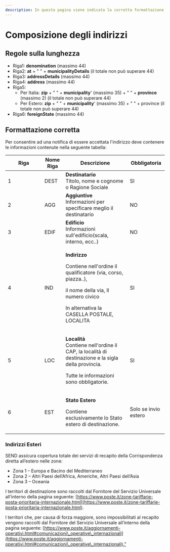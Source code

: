 ```yaml
---
description: In questa pagina viene indicata la corretta formattazione degli indirizzi
---
```


# Composizione degli indirizzi

## Regole sulla lunghezza

* Riga1: **denomination** (massimo 44)
* Riga2: **at** + " " + **municipalityDetails** (il totale non può superare 44)
* Riga3: **addressDetails** (massimo 44)
* Riga4: **address** (massimo 44)
* Riga5:
  * Per Italia: **zip** + " " + **municipality**' (massimo 35) + " " + **province** (massimo 2) (il totale non può superare 44)
  * Per Estero: **zip** + " " + **municipality**' (massimo 35) + " " + province (il totale non può superare 44)
* Riga6: **foreignState** (massimo 44)

## Formattazione corretta

Per consentire ad una notifica di essere accettata l'indirizzo deve contenere le informazioni contenute nella seguente tabella:

<table><thead><tr><th width="100">Riga</th><th>Nome Riga</th><th>Descrizione</th><th>Obbligatoria</th></tr></thead><tbody><tr><td>1</td><td>DEST</td><td><strong>Destinatario</strong><br>Titolo, nome e cognome o Ragione Sociale</td><td>SI</td></tr><tr><td>2</td><td>AGG</td><td><strong>Aggiuntive</strong><br>Informazioni per specificare meglio il destinatario</td><td>NO</td></tr><tr><td>3</td><td>EDIF</td><td><strong>Edificio</strong><br>Informazioni sull'edificio(scala, interno, ecc..)</td><td>NO</td></tr><tr><td>4</td><td>IND</td><td><p> </p><p><strong>Indirizzo</strong></p><p>Contiene nell'ordine il qualificatore (via, corso, piazza..),</p><p>il nome della via, Il numero civico</p><p>In alternativa la CASELLA POSTALE, LOCALITA</p></td><td>SI</td></tr><tr><td>5</td><td>LOC</td><td><p><strong>Località</strong><br>Contiene nell'ordine il CAP, la località di destinazione e la sigla della provincia.</p><p>Tutte le informazioni sono obbligatorie.</p></td><td>SI</td></tr><tr><td>6</td><td>EST</td><td><p><strong>Stato Estero</strong></p><p>Contiene esclusivamente lo Stato estero di destinazione.</p></td><td>Solo se invio estero</td></tr></tbody></table>





### Indirizzi Esteri

SEND assicura copertura totale dei servizi di recapito della Corrispondenza diretta all’estero nelle zone:

* Zona 1 – Europa e Bacino del Mediterraneo
* Zona 2 – Altri Paesi dell’Africa, Americhe, Altri Paesi dell’Asia
* Zona 3 – Oceania

I territori di destinazione sono raccolti dal Fornitore del Servizio Universale all’interno della pagina seguente: [https://www.poste.it/zone-tariffarie-posta-prioritaria-internazionale.html](https://www.poste.it/zone-tariffarie-posta-prioritaria-internazionale.html).

I territori che, per causa di forza maggiore, sono impossibilitati al recapito vengono raccolti dal Fornitore del Servizio Universale all’interno della pagina seguente: [https://www.poste.it/aggiornamenti-operativi.html#comunicazioni\_operative\_internazionali](https://www.poste.it/aggiornamenti-operativi.html#comunicazioni\_operative\_internazionali).”
